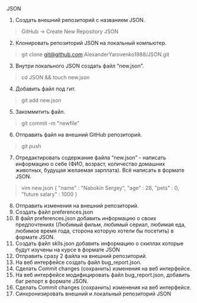 JSON
 1. Создать внешний репозиторий c названием JSON.
>GitHub -> Create New Repository JSON 
 2. Клонировать репозиторий JSON на локальный компьютер.
>git clone git@github.com:AlexanderYarovenko1988/JSON.git 
 3. Внутри локального JSON создать файл “new.json”.
>cd JSON && touch new.json
 4. Добавить файл под гит.
>git add new.json
 5. Закоммитить файл.
>git commit -m "newfile"
 6. Отправить файл на внешний GitHub репозиторий.
>git push
 7. Отредактировать содержание файла “new.json” - написать информацию о себе (ФИО, возраст, количество домашних животных, будущая желаемая зарплата). Всё написать в формате JSON.
>vim new.json
>{
>    "name" : "Nabokin Sergey",
>    "age" : 28,
>    "pets" : 0,
>    "future salary" : 1000
>}
 8. Отправить изменения на внешний репозиторий.
 9. Создать файл preferences.json
 10. В файл preferences.json добавить информацию о своих предпочтениях (Любимый фильм, любимый сериал, любимая еда, любимое время года, сторона которую хотели бы посетить) в формате JSON.
 11. Создать файл sklls.json добавить информацию о скиллах которые будут изучены на курсе в формате JSON
 12. Отправить сразу 2 файла на внешний репозиторий.
 13. На веб интерфейсе создать файл bug_report.json.
 14. Сделать Commit changes (сохранить) изменения на веб интерфейсе.
 15. На веб интерфейсе модифицировать файл bug_report.json, добавить баг репорт в формате JSON.
 16. Сделать Commit changes (сохранить) изменения на веб интерфейсе.
 17. Синхронизировать внешний и локальный репозиторий JSON
